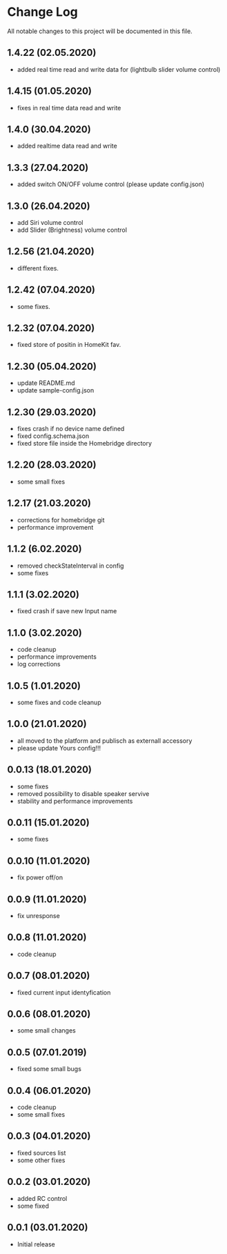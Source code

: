 # Change Log
All notable changes to this project will be documented in this file.
## 1.4.22 (02.05.2020)
- added real time read and write data for (lightbulb slider volume control)

## 1.4.15 (01.05.2020)
- fixes in real time data read and write

## 1.4.0 (30.04.2020)
- added realtime data read and write

## 1.3.3 (27.04.2020)
- added switch ON/OFF volume control (please update config.json)

## 1.3.0 (26.04.2020)
- add Siri volume control
- add Slider (Brightness) volume control

## 1.2.56 (21.04.2020)
- different fixes.

## 1.2.42 (07.04.2020)
- some fixes.

## 1.2.32 (07.04.2020)
- fixed store of positin in HomeKit fav.

## 1.2.30 (05.04.2020)
- update README.md
- update sample-config.json

## 1.2.30 (29.03.2020)
- fixes crash if no device name defined
- fixed config.schema.json
- fixed store file inside the Homebridge directory

## 1.2.20 (28.03.2020)
- some small fixes

## 1.2.17 (21.03.2020)
- corrections for homebridge git
- performance improvement

## 1.1.2 (6.02.2020)
- removed checkStateInterval in config
- some fixes

## 1.1.1 (3.02.2020)
- fixed crash if save new Input name

## 1.1.0 (3.02.2020)
- code cleanup
- performance improvements
- log corrections

## 1.0.5 (1.01.2020)
- some fixes and code cleanup

## 1.0.0 (21.01.2020)
- all moved to the platform and publisch as externall accessory
- please update Yours config!!!

## 0.0.13 (18.01.2020)
- some fixes
- removed possibility to disable speaker servive
- stability and performance improvements

## 0.0.11 (15.01.2020)
- some fixes

## 0.0.10 (11.01.2020)
- fix power off/on

## 0.0.9 (11.01.2020)
- fix unresponse

## 0.0.8 (11.01.2020)
- code cleanup

## 0.0.7 (08.01.2020)
- fixed current input identyfication

## 0.0.6 (08.01.2020)
- some small changes

## 0.0.5 (07.01.2019)
- fixed some small bugs

## 0.0.4 (06.01.2020)
- code cleanup
- some small fixes

## 0.0.3 (04.01.2020)
- fixed sources list
- some other fixes

## 0.0.2 (03.01.2020)
- added RC  control
- some fixed

## 0.0.1 (03.01.2020)
- Initial release

